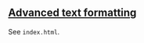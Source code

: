 ## [Advanced text formatting](https://developer.mozilla.org/en-US/docs/Learn/HTML/Introduction_to_HTML/Advanced_text_formatting)

See `index.html`.  
